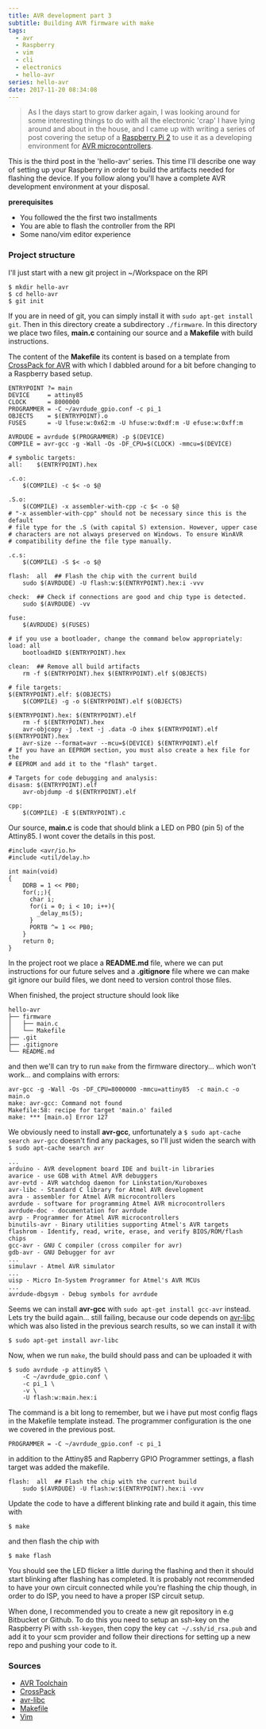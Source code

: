 ```yaml
---
title: AVR development part 3
subtitle: Building AVR firmware with make
tags:
  - avr
  - Raspberry
  - vim
  - cli
  - electronics
  - hello-avr
series: hello-avr
date: 2017-11-20 08:34:08
---
```


> As I the days start to grow darker again, I was looking around for some interesting things to do with all the electronic 'crap' I have lying around and about in the house, and I came up with writing a series of post covering the setup of a [Raspberry Pi 2](https://en.wikipedia.org/wiki/Raspberry_Pi) to use it as a developing environment for [AVR microcontrollers](https://en.wikipedia.org/wiki/Atmel_AVR).

This is the third post in the 'hello-avr' series. This time I'll describe one way of setting up your Raspberry in order to build the artifacts needed for flashing the device. If you follow along you'll have a complete AVR development environment at your disposal.

**prerequisites**
* You followed the the first two installments
* You are able to flash the controller from the RPI
* Some nano/vim editor experience

### Project structure

I'll just start with a new git project in ~/Workspace on the RPI
``` shell
$ mkdir hello-avr
$ cd hello-avr
$ git init
```
If you are in need of git, you can simply install it with `sudo apt-get install git`. Then in this directory create a subdirectory `./firmware`. In this directory we place two files, **main.c** containing our source and a **Makefile** with build instructions.

The content of the **Makefile** its content is based on a template from [CrossPack for AVR](https://obdev.at/products/crosspack/index.html) with which I dabbled around for a bit before changing to a Raspberry based setup.

```
ENTRYPOINT ?= main
DEVICE     = attiny85
CLOCK      = 8000000
PROGRAMMER = -C ~/avrdude_gpio.conf -c pi_1
OBJECTS    = $(ENTRYPOINT).o
FUSES      = -U lfuse:w:0x62:m -U hfuse:w:0xdf:m -U efuse:w:0xff:m

AVRDUDE = avrdude $(PROGRAMMER) -p $(DEVICE)
COMPILE = avr-gcc -g -Wall -Os -DF_CPU=$(CLOCK) -mmcu=$(DEVICE)

# symbolic targets:
all:	$(ENTRYPOINT).hex

.c.o:
	$(COMPILE) -c $< -o $@

.S.o:
	$(COMPILE) -x assembler-with-cpp -c $< -o $@
# "-x assembler-with-cpp" should not be necessary since this is the default
# file type for the .S (with capital S) extension. However, upper case
# characters are not always preserved on Windows. To ensure WinAVR
# compatibility define the file type manually.

.c.s:
	$(COMPILE) -S $< -o $@

flash:	all  ## Flash the chip with the current build
	sudo $(AVRDUDE) -U flash:w:$(ENTRYPOINT).hex:i -vvv

check:  ## Check if connections are good and chip type is detected.
	sudo $(AVRDUDE) -vv

fuse:
	$(AVRDUDE) $(FUSES)

# if you use a bootloader, change the command below appropriately:
load: all
	bootloadHID $(ENTRYPOINT).hex

clean:  ## Remove all build artifacts
	rm -f $(ENTRYPOINT).hex $(ENTRYPOINT).elf $(OBJECTS)

# file targets:
$(ENTRYPOINT).elf: $(OBJECTS)
	$(COMPILE) -g -o $(ENTRYPOINT).elf $(OBJECTS)

$(ENTRYPOINT).hex: $(ENTRYPOINT).elf
	rm -f $(ENTRYPOINT).hex
	avr-objcopy -j .text -j .data -O ihex $(ENTRYPOINT).elf $(ENTRYPOINT).hex
	avr-size --format=avr --mcu=$(DEVICE) $(ENTRYPOINT).elf
# If you have an EEPROM section, you must also create a hex file for the
# EEPROM and add it to the "flash" target.

# Targets for code debugging and analysis:
disasm:	$(ENTRYPOINT).elf
	avr-objdump -d $(ENTRYPOINT).elf

cpp:
	$(COMPILE) -E $(ENTRYPOINT).c
```

Our source, **main.c** is code that should blink a LED on PB0 (pin 5) of the Attiny85. I wont cover the details in this post.
```
#include <avr/io.h>
#include <util/delay.h>

int main(void)
{
    DDRB = 1 << PB0;
    for(;;){
      char i;
      for(i = 0; i < 10; i++){
        _delay_ms(5);
      }
      PORTB ^= 1 << PB0;
    }
    return 0;
}
```
In the project root we place a **README.md** file, where we can put instructions for our future selves and a **.gitignore** file where we can make git ignore our build files, we dont need to version control those files.

When finished, the project structure should look like
```
hello-avr
├── firmware
│   ├── main.c
│   └── Makefile
├── .git
├── .gitignore
└── README.md
```

and then we'll can try to run `make` from the firmware directory... which won't work... and complains with errors:

```
avr-gcc -g -Wall -Os -DF_CPU=8000000 -mmcu=attiny85  -c main.c -o main.o
make: avr-gcc: Command not found
Makefile:58: recipe for target 'main.o' failed
make: *** [main.o] Error 127
```

We obviously need to install **avr-gcc**, unfortunately a `$ sudo apt-cache search avr-gcc`
doesn't find any packages, so I'll just widen the search with `$ sudo apt-cache search avr`
```
...
arduino - AVR development board IDE and built-in libraries
avarice - use GDB with Atmel AVR debuggers
avr-evtd - AVR watchdog daemon for Linkstation/Kuroboxes
avr-libc - Standard C library for Atmel AVR development
avra - assembler for Atmel AVR microcontrollers
avrdude - software for programming Atmel AVR microcontrollers
avrdude-doc - documentation for avrdude
avrp - Programmer for Atmel AVR microcontrollers
binutils-avr - Binary utilities supporting Atmel's AVR targets
flashrom - Identify, read, write, erase, and verify BIOS/ROM/flash chips
gcc-avr - GNU C compiler (cross compiler for avr)
gdb-avr - GNU Debugger for avr
...
simulavr - Atmel AVR simulator
...
uisp - Micro In-System Programmer for Atmel's AVR MCUs
...
avrdude-dbgsym - Debug symbols for avrdude
```
Seems we can install **avr-gcc** with `sudo apt-get install gcc-avr` instead. Lets try the build again... still failing, because our code depends on [avr-libc](http://www.nongnu.org/avr-libc/) which was also listed in the previous search results, so we can install it with
```
$ sudo apt-get install avr-libc
```
Now, when we run `make`, the build should pass and can be uploaded it with
```
$ sudo avrdude -p attiny85 \
    -C ~/avrdude_gpio.conf \
    -c pi_1 \
    -v \
    -U flash:w:main.hex:i
```

The command is a bit long to remember, but we i have put most config flags in the Makefile template instead. The programmer configuration is the one we covered in the previous post.
```
PROGRAMMER = -C ~/avrdude_gpio.conf -c pi_1
```
in addition to the Attiny85 and Rapberry GPIO Programmer settings, a flash target was added the makefile.
```
flash:	all  ## Flash the chip with the current build
	sudo $(AVRDUDE) -U flash:w:$(ENTRYPOINT).hex:i -vvv
```

Update the code to have a different blinking rate and build it again, this time with
```
$ make
```
and then flash the chip with
```
$ make flash
```

You should see the LED flicker a little during the flashing and then it should start blinking after flashing has completed. It is probably not recommended to have your own circuit connected while you're flashing the chip though, in order to do ISP, you need to have a proper ISP circuit setup.

When done, I recommended you to create a new git repository in e.g Bitbucket or Github. To do this you need to setup an ssh-key on the Raspberry Pi with `ssh-keygen`, then copy the key `cat ~/.ssh/id_rsa.pub` and add it to your scm provider and follow their directions for setting up a new repo and pushing your code to it.


### Sources

* [AVR Toolchain](http://avr-eclipse.sourceforge.net/wiki/index.php/The_AVR_GCC_Toolchain)
* [CrossPack](https://obdev.at/products/crosspack/index.html)
* [avr-libc](http://www.nongnu.org/avr-libc/)
* [Makefile](https://en.wikipedia.org/wiki/Makefile)
* [Vim](http://www.vim.org/)
